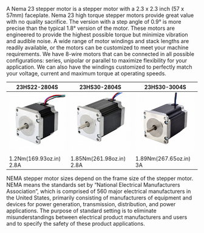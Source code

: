 A Nema 23 stepper motor is a stepper motor with a 2.3 x 2.3 inch (57 x 57mm) faceplate. Nema 23 high torque stepper motors provide great value with no quality sacrifice. The version with a step angle of 0.9° is more precise than the typical 1.8° version of the motor. These motors are engineered to provide the highest possible torque but minimize vibration and audible noise. A wide range of motor windings and stack lengths are readily available, or the motors can be customized to meet your machine requirements. We have 8-wire motors that can be connected in all possible configurations: series, unipolar or parallel to maximize flexibility for your application. We can also have the windings customized to perfectly match your voltage, current and maximum torque at operating speeds.

| 23HS22-2804S | 23HS30-2804S | 23HS30-3004S |
|-----|-----|-----|
| <a href="Nema%2023/23HS22-2804S.md"><img src="images/23HS22-2804S.jpg"  title="23HS22-2804S"></a> | <a href="Nema%2023/23HS30-2804S.md"><img src="images/23HS30-2804S.jpg"  title="23HS30-2804S"></a> | <a href="Nema%2023/23HS30-3004S.md"><img src="images/23HS30-3004S.jpg"  title="23HS30-3004S"></a> |
| 1.2Nm(169.93oz.in) 2.8A | 1.85Nm(261.98oz.in) 2.8A | 1.89Nm(267.65oz.in) 3A |

NEMA stepper motor sizes depend on the frame size of the stepper motor. NEMA means the standards set by “National Electrical Manufacturers Association”, which is comprised of 560 major electrical manufacturers in the United States, primarily consisting of manufacturers of equipment and devices for power generation, transmission, distribution, and power applications. The purpose of standard setting is to eliminate misunderstandings between electrical product manufacturers and users and to specify the safety of these product applications.
